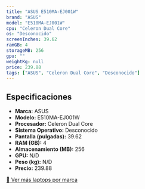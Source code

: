 ```yaml
---
title: "ASUS E510MA-EJ001W"
brand: "ASUS"
model: "E510MA-EJ001W"
cpu: "Celeron Dual Core"
os: "Desconocido"
screenInches: 39.62
ramGB: 4
storageMB: 256
gpu: ""
weightKg: null
price: 239.88
tags: ["ASUS", "Celeron Dual Core", "Desconocido"]
---
```

## Especificaciones

- **Marca:** ASUS
- **Modelo:** E510MA-EJ001W
- **Procesador:** Celeron Dual Core
- **Sistema Operativo:** Desconocido
- **Pantalla (pulgadas):** 39.62
- **RAM (GB):** 4
- **Almacenamiento (MB):** 256
- **GPU:** N/D
- **Peso (kg):** N/D
- **Precio:** 239.88

[:rocket: Ver más laptops por marca](/brand/asus)
